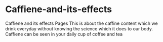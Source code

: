 # Caffiene-and-its-effects
Caffiene and its effects Pages
This is about the caffine content which we drink everyday without knowing the science which it does to our body.
Caffiene can be seen in your daily cup of coffee and tea
